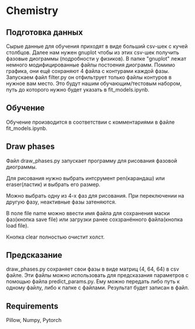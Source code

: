 # Chemistry

## Подготовка данных
Сырые данные для обучения приходят в виде больший csv-шек с кучей столбцов. Далее нам нужен gnuplot чтобы из этих csv-шек получить фазовые диограммы (подробности у физиков). В папке "gnuplot" лежат немного модифицированные файлы постоения диограмм. Помимо графика, они ещё сохраняют 4 файла с контурами каждой фазы. Запускаем файл filter.py он отфильтрует только файлы контуров в нужное вам место. Это будут нашим обучающим/тестовым набором, путь до которого нужно будет указать в fit_models.ipynb.

## Обучение
Обучение производится в соответствии с комментариями в файле fit_models.ipynb.

## Draw phases
Файл draw_phases.py запускает программу для рисования фазовой диограммы.

Для рисования нужно выбрать интсрумент pen(карандаш) или eraser(ластик) и выбрать его размер.

Можно выбрать одну из 4-х фаз для рисования. При переключении на другую фазу, неактивные фазы затеняются.

В поле file name можно ввести имя файла для сохранения маски фаз(кнопка save file) или загрузки ранее сохзранённого файла(кнопка load file).

Кнопка clear полностью очистит холст.

## Предсказание
draw_phases.py сохраняет свои фазы в виде матриц (4, 64, 64) в csv файле. Эти файлы можно использовать для предсказания параметров с помощью файла predict_params.py. Ему можно передать либо путь к одному файлу, либо к папке с файлами. Результат будет записан в файл.

## Requirements
Pillow, Numpy, Pytorch
